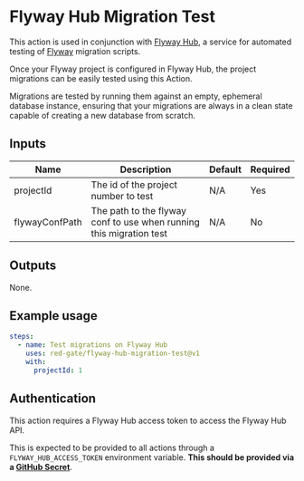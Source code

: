 # Flyway Hub Migration Test

This action is used in conjunction with [Flyway Hub](https://hub.flywaydb.org), a service for automated testing of [Flyway](https://flywaydb.org/) migration scripts.

Once your Flyway project is configured in Flyway Hub, the project migrations can be easily tested using this Action.

Migrations are tested by running them against an empty, ephemeral database instance, ensuring that your migrations are always in a clean state capable of creating a new database from scratch.

## Inputs

| Name            | Description                                                                           | Default          | Required |
| --------------- | ------------------------------------------------------------------------------------- | ---------------- | -------- |
| projectId       | The id of the project number to test                                                  | N/A              | Yes      |
| flywayConfPath  | The path to the flyway conf to use when running this migration test                   | N/A              | No       |

## Outputs

None.

## Example usage

```yaml
steps:
  - name: Test migrations on Flyway Hub
    uses: red-gate/flyway-hub-migration-test@v1
    with:
      projectId: 1
```

## Authentication

This action requires a Flyway Hub access token to access the Flyway Hub API.

This is expected to be provided to all actions through a `FLYWAY_HUB_ACCESS_TOKEN` environment variable. **This should be provided via a [GitHub Secret](https://docs.github.com/en/actions/reference/encrypted-secrets)**.
